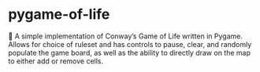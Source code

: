 # pygame-of-life

	A simple implementation of Conway’s Game of Life written in Pygame.  Allows for choice of ruleset and has controls to pause, clear, and randomly populate the game board, as well as the ability to directly draw on the map to either add or remove cells.
